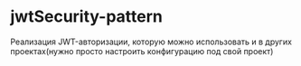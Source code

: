 # jwtSecurity-pattern
Реализация JWT-авторизации, которую можно использовать и в других проектах(нужно просто настроить конфигурацию под свой проект)

